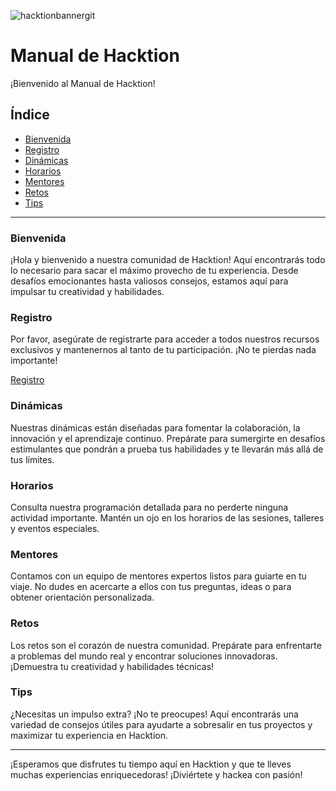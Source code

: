 
![hacktionbannergit](https://github.com/xVrzBx/Hacktion/assets/91161604/7a20a031-d492-47fd-bf32-0e85189e6278)
# Manual de Hacktion

¡Bienvenido al Manual de Hacktion!

## Índice

- [Bienvenida](#bienvendida)
- [Registro](#registro)
- [Dinámicas](#dinamicas)
- [Horarios](#horarios)
- [Mentores](#mentores)
- [Retos](#retos)
- [Tips](#tips)

---

### Bienvenida <a name="bienvendida"></a>

¡Hola y bienvenido a nuestra comunidad de Hacktion! Aquí encontrarás todo lo necesario para sacar el máximo provecho de tu experiencia. Desde desafíos emocionantes hasta valiosos consejos, estamos aquí para impulsar tu creatividad y habilidades.

### Registro <a name="registro"></a>

Por favor, asegúrate de registrarte para acceder a todos nuestros recursos exclusivos y mantenernos al tanto de tu participación. ¡No te pierdas nada importante!

[Registro](https://lu.ma/loh1rz15)

### Dinámicas <a name="dinamicas"></a>

Nuestras dinámicas están diseñadas para fomentar la colaboración, la innovación y el aprendizaje continuo. Prepárate para sumergirte en desafíos estimulantes que pondrán a prueba tus habilidades y te llevarán más allá de tus límites.

### Horarios <a name="horarios"></a>

Consulta nuestra programación detallada para no perderte ninguna actividad importante. Mantén un ojo en los horarios de las sesiones, talleres y eventos especiales.

### Mentores <a name="mentores"></a>

Contamos con un equipo de mentores expertos listos para guiarte en tu viaje. No dudes en acercarte a ellos con tus preguntas, ideas o para obtener orientación personalizada.

### Retos <a name="retos"></a>

Los retos son el corazón de nuestra comunidad. Prepárate para enfrentarte a problemas del mundo real y encontrar soluciones innovadoras. ¡Demuestra tu creatividad y habilidades técnicas!

### Tips <a name="tips"></a>

¿Necesitas un impulso extra? ¡No te preocupes! Aquí encontrarás una variedad de consejos útiles para ayudarte a sobresalir en tus proyectos y maximizar tu experiencia en Hacktion.

---

¡Esperamos que disfrutes tu tiempo aquí en Hacktion y que te lleves muchas experiencias enriquecedoras! ¡Diviértete y hackea con pasión!
